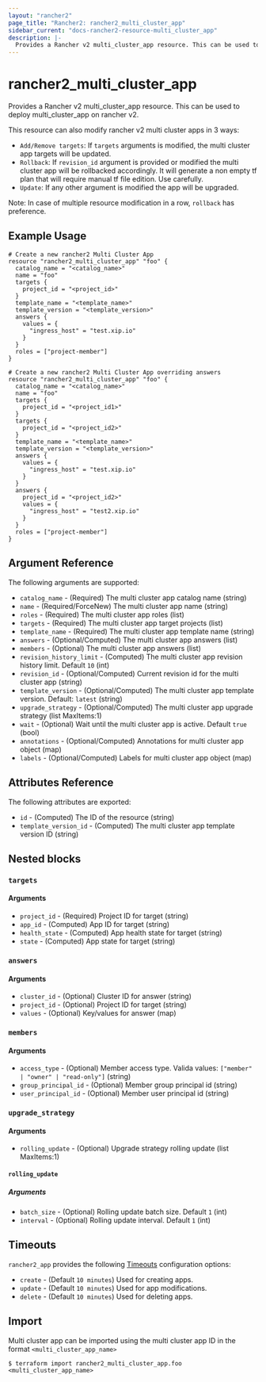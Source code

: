 ```yaml
---
layout: "rancher2"
page_title: "Rancher2: rancher2_multi_cluster_app"
sidebar_current: "docs-rancher2-resource-multi_cluster_app"
description: |-
  Provides a Rancher v2 multi_cluster_app resource. This can be used to deploy multi cluster apps on rancher v2.
---
```


# rancher2\_multi_cluster_app

Provides a Rancher v2 multi_cluster_app resource. This can be used to deploy multi_cluster_app on rancher v2.

This resource can also modify rancher v2 multi cluster apps in 3 ways:
- `Add/Remove targets`: If `targets` arguments is modified, the multi cluster app targets will be updated. 
- `Rollback`: If `revision_id` argument is provided or modified the multi cluster app will be rollbacked accordingly. It will generate a non empty tf plan that will require manual tf file edition. Use carefully.
- `Update`: If any other argument is modified the app will be upgraded.

Note: In case of multiple resource modification in a row, `rollback` has preference.

## Example Usage

```hcl
# Create a new rancher2 Multi Cluster App
resource "rancher2_multi_cluster_app" "foo" {
  catalog_name = "<catalog_name>"
  name = "foo"
  targets {
    project_id = "<project_id>"
  }
  template_name = "<template_name>"
  template_version = "<template_version>"
  answers {
    values = {
      "ingress_host" = "test.xip.io"
    }
  }
  roles = ["project-member"]
}
```

```hcl
# Create a new rancher2 Multi Cluster App overriding answers
resource "rancher2_multi_cluster_app" "foo" {
  catalog_name = "<catalog_name>"
  name = "foo"
  targets {
    project_id = "<project_id1>"
  }
  targets {
    project_id = "<project_id2>"
  }
  template_name = "<template_name>"
  template_version = "<template_version>"
  answers {
    values = {
      "ingress_host" = "test.xip.io"
    }
  }
  answers {
    project_id = "<project_id2>"
    values = {
      "ingress_host" = "test2.xip.io"
    }
  }
  roles = ["project-member"]
}
```

## Argument Reference

The following arguments are supported:

* `catalog_name` - (Required) The multi cluster app catalog name (string)
* `name` - (Required/ForceNew) The multi cluster app name (string)
* `roles` - (Required) The multi cluster app roles (list)
* `targets` - (Required) The multi cluster app target projects (list)
* `template_name` - (Required) The multi cluster app template name (string)
* `answers` - (Optional/Computed) The multi cluster app answers (list)
* `members` - (Optional) The multi cluster app answers (list)
* `revision_history_limit` - (Computed) The multi cluster app revision history limit. Default `10` (int)
* `revision_id` - (Optional/Computed) Current revision id for the multi cluster app (string)
* `template_version` - (Optional/Computed) The multi cluster app template version. Default: `latest` (string)
* `upgrade_strategy` - (Optional/Computed) The multi cluster app upgrade strategy (list MaxItems:1)
* `wait` - (Optional) Wait until the multi cluster app is active. Default `true` (bool)
* `annotations` - (Optional/Computed) Annotations for multi cluster app object (map)
* `labels` - (Optional/Computed) Labels for multi cluster app object (map)

## Attributes Reference

The following attributes are exported:

* `id` - (Computed) The ID of the resource (string)
* `template_version_id` - (Computed) The multi cluster app template version ID (string)

## Nested blocks

### `targets`

#### Arguments

* `project_id` - (Required) Project ID for target (string)
* `app_id` - (Computed) App ID for target (string)
* `health_state` - (Computed) App health state for target (string)
* `state` - (Computed) App state for target (string)

### `answers`

#### Arguments

* `cluster_id` - (Optional) Cluster ID for answer (string)
* `project_id` - (Optional) Project ID for target (string)
* `values` - (Optional) Key/values for answer (map)

### `members`

#### Arguments

* `access_type` - (Optional) Member access type. Valida values: `["member" | "owner" | "read-only"]` (string)
* `group_principal_id` - (Optional) Member group principal id (string)
* `user_principal_id` - (Optional) Member user principal id (string)

### `upgrade_strategy`

#### Arguments

* `rolling_update` - (Optional) Upgrade strategy rolling update (list MaxItems:1)

#### `rolling_update`

##### Arguments

* `batch_size` - (Optional) Rolling update batch size. Default `1` (int)
* `interval` - (Optional) Rolling update interval. Default `1` (int)

## Timeouts

`rancher2_app` provides the following
[Timeouts](https://www.terraform.io/docs/configuration/resources.html#operation-timeouts) configuration options:

- `create` - (Default `10 minutes`) Used for creating apps.
- `update` - (Default `10 minutes`) Used for app modifications.
- `delete` - (Default `10 minutes`) Used for deleting apps.

## Import

Multi cluster app can be imported using the multi cluster app ID in the format `<multi_cluster_app_name>`

```
$ terraform import rancher2_multi_cluster_app.foo <multi_cluster_app_name>
```

